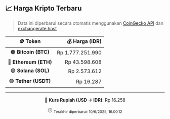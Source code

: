 

<!-- HARGA_KRIPTO -->
## 📈 Harga Kripto Terbaru

> Data ini diperbarui secara otomatis menggunakan [CoinGecko API](https://www.coingecko.com/) dan [exchangerate.host](https://exchangerate.host/)

<div align="center">

| 🪙 Token | 💰 Harga (IDR) |
|:------:|---------------:|
| 🟠 **Bitcoin (BTC)**   | Rp 1.777.251.990 |
| 🔵 **Ethereum (ETH)**  | Rp 43.598.608 |
| 🟣 **Solana (SOL)**    | Rp 2.573.612 |
| 🟢 **Tether (USDT)**   | Rp 16.287 |

---

💱 **Kurs Rupiah (USD → IDR)**: Rp 16.258

🕒 <sub>Terakhir diperbarui: 10/6/2025, 16.00.12</sub>

</div>
<!-- /HARGA_KRIPTO -->